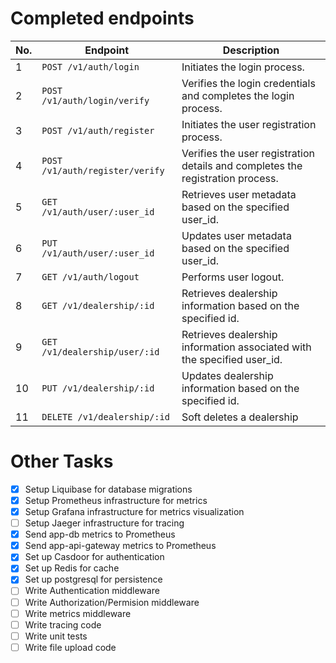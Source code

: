 # Completed endpoints

| No. | Endpoint                        | Description                                                                    |
|-----|---------------------------------|--------------------------------------------------------------------------------|
| 1   | `POST /v1/auth/login`           | Initiates the login process.                                                   |
| 2   | `POST /v1/auth/login/verify`    | Verifies the login credentials and completes the login process.                |
| 3   | `POST /v1/auth/register`        | Initiates the user registration process.                                       |
| 4   | `POST /v1/auth/register/verify` | Verifies the user registration details and completes the registration process. |
| 5   | `GET /v1/auth/user/:user_id`    | Retrieves user metadata based on the specified user_id.                        |
| 6   | `PUT /v1/auth/user/:user_id`    | Updates user metadata based on the specified user_id.                          |
| 7   | `GET /v1/auth/logout`           | Performs user logout.                                                          |
| 8   | `GET /v1/dealership/:id`        | Retrieves dealership information based on the specified id.                    |
| 9   | `GET /v1/dealership/user/:id`   | Retrieves dealership information associated with the specified user_id.        |
| 10  | `PUT /v1/dealership/:id`        | Updates dealership information based on the specified id.                      |
| 11  | `DELETE /v1/dealership/:id`     | Soft deletes a dealership                                                      |

# Other Tasks
- [x] Setup Liquibase for database migrations
- [x] Setup Prometheus infrastructure for metrics
- [x] Setup Grafana infrastructure for metrics visualization
- [ ] Setup Jaeger infrastructure for tracing
- [x] Send app-db metrics to Prometheus
- [x] Send app-api-gateway metrics to Prometheus
- [x] Set up Casdoor for authentication
- [x] Set up Redis for cache
- [x] Set up postgresql for persistence
- [ ] Write Authentication middleware
- [ ] Write Authorization/Permision middleware
- [ ] Write metrics middleware
- [ ] Write tracing code
- [ ] Write unit tests
- [ ] Write file upload code
